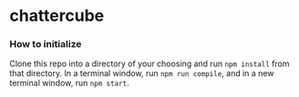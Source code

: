# chattercube

### How to initialize

Clone this repo into a directory of your choosing and run `npm install` from that directory.  In a terminal window, run `npm run compile`, and in a new terminal window, run `npm start`.